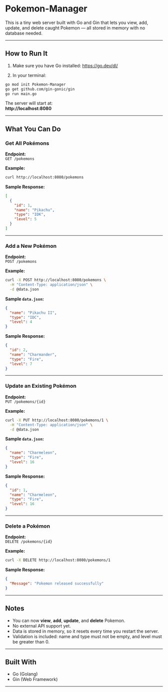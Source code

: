 # Pokemon-Manager

This is a tiny web server built with Go and Gin that lets you view, add, update, and delete caught Pokemon — all stored in memory with no database needed.

---

## How to Run It

1. Make sure you have Go installed: https://go.dev/dl/

2. In your terminal:

```bash
go mod init Pokemon-Manager
go get github.com/gin-gonic/gin
go run main.go
```

The server will start at:  
**http://localhost:8080**

---

## What You Can Do

### Get All Pokémons

**Endpoint:**  
`GET /pokemons`

**Example:**

```bash
curl http://localhost:8080/pokemons
```

**Sample Response:**

```json
[
  {
    "id": 1,
    "name": "Pikachu",
    "type": "IDK",
    "level": 5
  }
]
```

---

### Add a New Pokémon

**Endpoint:**  
`POST /pokemons`

**Example:**

```bash
curl -X POST http://localhost:8080/pokemons \
  -H "Content-Type: application/json" \
  -d @data.json
```

**Sample `data.json`:**

```json
{
  "name": "Pikachu II",
  "type": "IDC",
  "level": 4
}
```

**Sample Response:**

```json
{
  "id": 2,
  "name": "Charmander",
  "type": "Fire",
  "level": 7
}
```

---

### Update an Existing Pokémon

**Endpoint:**  
`PUT /pokemons/{id}`

**Example:**

```bash
curl -X PUT http://localhost:8080/pokemons/1 \
  -H "Content-Type: application/json" \
  -d @data.json
```

**Sample `data.json`:**

```json
{
  "name": "Charmeleon",
  "type": "Fire",
  "level": 16
}
```

**Sample Response:**

```json
{
  "id": 1,
  "name": "Charmeleon",
  "type": "Fire",
  "level": 16
}
```

---

### Delete a Pokémon

**Endpoint:**  
`DELETE /pokemons/{id}`

**Example:**

```bash
curl -X DELETE http://localhost:8080/pokemons/1
```

**Sample Response:**

```json
{
  "Message": "Pokemon released successfully"
}
```

---

## Notes

- You can now **view**, **add**, **update**, and **delete** Pokemon.
- No external API support yet.
- Data is stored in memory, so it resets every time you restart the server.
- Validation is included: name and type must not be empty, and level must be greater than 0.

---

## Built With

- Go (Golang)
- Gin (Web Framework)

---
